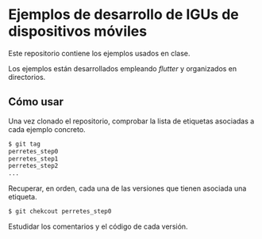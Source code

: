 # Ejemplos de desarrollo de IGUs de dispositivos móviles

Este repositorio contiene los ejemplos usados en clase.

Los ejemplos están desarrollados empleando _flutter_ y organizados en
directorios.


## Cómo usar

Una vez clonado el repositorio, comprobar la lista de etiquetas asociadas
a cada ejemplo concreto.

```sh
$ git tag
perretes_step0
perretes_step1
perretes_step2
...
```

Recuperar, en orden, cada una de las versiones que tienen asociada una
etiqueta.

```sh
$ git chekcout perretes_step0
```

Estudidar los comentarios y el código de cada versión.
